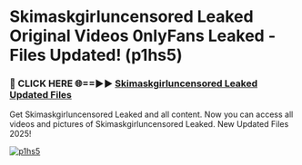 # Skimaskgirluncensored Leaked Original Videos 0nlyFans Leaked - Files Updated! (p1hs5)

<h3>🔴 CLICK HERE 🌐==►► <a href="https://tinyurl.com/brd5kh86" rel="nofollow">Skimaskgirluncensored Leaked Updated Files</a></h3>

Get Skimaskgirluncensored Leaked and all content. Now you can access all videos and pictures of Skimaskgirluncensored Leaked. New Updated Files 2025!

[![p1hs5](https://i.imgur.com/K7sEzmb.gif)](https://tinyurl.com/brd5kh86)
